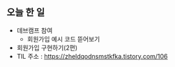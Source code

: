 ## 오늘 한 일

- 데브캠프 참여
  - 회원가입 예시 코드 뜯어보기
- 회원가입 구현하기(2편)
- TIL 주소 : <https://zheldqodnsmstkfka.tistory.com/106>
